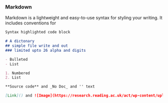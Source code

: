 ### Markdown

Markdown is a lightweight and easy-to-use syntax for styling your writing. It includes conventions for

```markdown
Syntax highlighted code block

# A dictonary
## simple file write and out
### limited upto 26 alpha and digits

- Bulleted
- List

1. Numbered
2. List

**Source code** and _No Doc_ and '' text

[Link]() and ![Image](https://research.reading.ac.uk/act/wp-content/uploads/sites/2/icons/python-150x150.png)

